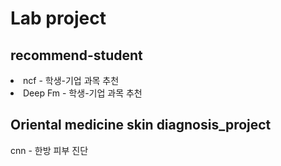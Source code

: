 <h1>Lab project</h1>
<h2>recommend-student </h2>
<li>ncf - 학생-기업 과목 추천</li>
<li>Deep Fm - 학생-기업 과목 추천</li>
<h2>Oriental medicine skin diagnosis_project</h2>
<l1>cnn - 한방 피부 진단 </l1>
